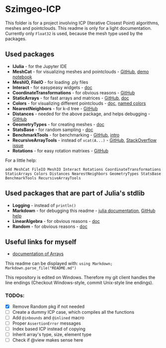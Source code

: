 # Szimgeo-ICP

This folder is for a project involving ICP (Iterative Closest Point) algorithms, meshes and pointclouds. This readme is only for a light documentation.
Currently only `Float32` is used, because the mesh type used by the packages.

## Used packages
* **IJulia** - for the Jupyter IDE
* **MeshCat** - for visualizing meshes and pointclouds - [GitHub](https://github.com/rdeits/MeshCat.jl), [demo notebook](https://github.com/rdeits/MeshCat.jl/blob/master/demo.ipynb)
* **MeshIO, FileIO** - for loading .ply files
* **Interact** - for easypeasy widgets - [doc](https://juliagizmos.github.io/Interact.jl/latest/)
* **CoordinateTransformations** - for obvious reasons - [GitHub](https://github.com/FugroRoames/CoordinateTransformations.jl)
* **StaticArrays** - for fast arrays and matrices - [GitHub](https://github.com/JuliaArrays/StaticArrays.jl), [doc](http://juliaarrays.github.io/StaticArrays.jl/stable/)
* **Colors** - for visualizing different pointclouds - [doc](http://juliagraphics.github.io/Colors.jl/stable/), [named colors](http://juliagraphics.github.io/Colors.jl/stable/namedcolors.html)
* **NearestNeighbors** - for k-d tree - [GitHub](https://github.com/KristofferC/NearestNeighbors.jl)
* **Distances** - needed for the above package, and helps debugging - [GitHub](https://github.com/JuliaStats/Distances.jl)
* **GeometryTypes** - for creating meshes - [doc](http://juliageometry.github.io/GeometryTypes.jl/latest/)
* **StatsBase** - for random sampling - [doc](http://juliastats.github.io/StatsBase.jl/stable/)
* **BenchmarkTools** - for benchmarking - [GitHub](https://github.com/JuliaCI/BenchmarkTools.jl), [intro](https://github.com/JuliaCI/BenchmarkTools.jl/blob/master/doc/manual.md)
* **RecursiveArrayTools** - instead of `vcat(A...)` - [GitHub](https://github.com/JuliaDiffEq/RecursiveArrayTools.jl), [StackOverflow issue](https://stackoverflow.com/questions/47021821/julia-flattening-array-of-array-tuples)
* **Rotations** - for easy rotation matrixes - [GitHub](https://github.com/FugroRoames/CoordinateTransformations.jl)

For a little help:

`add MeshCat FileIO MeshIO Interact Rotations CoordinateTransformations StaticArrays Colors Distances NearestNeighbors GeometryTypes StatsBase BenchmarkTools RecursiveArrayTools`

## Used packages that are part of Julia's stdlib
* **Logging** - instead of `println()`
* **Markdown** - for debugging this readme - [julia documentation](https://docs.julialang.org/en/v1/manual/documentation/), [GitHub help](https://guides.github.com/features/mastering-markdown/)
* **LinearAlgebra** - for obvious reasons - [doc](https://docs.julialang.org/en/v1/stdlib/LinearAlgebra/)
* **Random** - for obvious reasons - [doc](https://docs.julialang.org/en/v1/stdlib/Random/)

## Useful links for myself
* [documentation of Arrays](https://docs.julialang.org/en/v1/manual/arrays/)

This readme can be displayed with: `using Markdown; Markdown.parse_file("README.md")`

This repository is edited on Windows. Therefore my git client handles the line endings (Checkout Windows-style, commit Unix-style line endings).

### TODOs:
- [x] Remove Random pkg if not needed
- [ ] Create a dummy ICP case, which compiles all the functions
- [ ] Add `@inbounds` and `@inlined` macro
- [ ] Proper `AssertionError` messages
- [ ] Index based ICP instead of copying
- [ ] Inherit array's type, size, element type
- [ ] Check if @view makes sense here 
